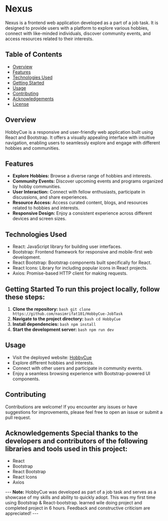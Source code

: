 # Nexus 
Nexus is a frontend web application developed as a part of a job task. It is designed to provide users with a platform to explore various hobbies, connect with like-minded individuals, discover community events, and access resources related to their interests. 

## Table of Contents
- [Overview](#overview)
- [Features](#features)
- [Technologies Used](#technologies-used)
- [Getting Started](#getting-started)
- [Usage](#usage)
- [Contributing](#contributing)
- [Acknowledgements](#acknowledgements)
- [License](#license)
  
## Overview  
HobbyCue is a responsive and user-friendly web application built using React and Bootstrap. It offers a visually appealing interface with intuitive navigation, enabling users to seamlessly explore and engage with different hobbies and communities. 

## Features
- **Explore Hobbies:** Browse a diverse range of hobbies and interests.
- **Community Events:** Discover upcoming events and programs organized by hobby communities.
- **User Interaction:** Connect with fellow enthusiasts, participate in discussions, and share experiences.
- **Resource Access:** Access curated content, blogs, and resources related to hobbies and interests.
- **Responsive Design:** Enjoy a consistent experience across different devices and screen sizes.

## Technologies Used 
- React: JavaScript library for building user interfaces.
- Bootstrap: Frontend framework for responsive and mobile-first web development.
- React Bootstrap: Bootstrap components built specifically for React.
- React Icons: Library for including popular icons in React projects.
- Axios: Promise-based HTTP client for making requests.
  
## Getting Started To run this project locally, follow these steps:
1. **Clone the repository:** ```bash git clone https://github.com/nasimrifat101/HobbyCue-JobTask ```
2. **Navigate to the project directory:** ```bash cd HobbyCue ```
3. **Install dependencies:** ```bash npm install ```
4. **Start the development server:** ```bash npm run dev ```
   
## Usage 
- Visit the deployed website: [HobbyCue](https://happycue.surge.sh/)
- Explore different hobbies and interests.
- Connect with other users and participate in community events.
- Enjoy a seamless browsing experience with Bootstrap-powered UI components.
  
## Contributing
Contributions are welcome! If you encounter any issues or have suggestions for improvements, please feel free to open an issue or submit a pull request. 

## Acknowledgements Special thanks to the developers and contributors of the following libraries and tools used in this project: 
- React
- Bootstrap
- React Bootstrap
- React Icons
- Axios
  
--- **Note:** HobbyCue was developed as part of a job task and serves as a showcase of my skills and ability to quickly adopt. This was my first time using Bootstrap & React-bootstrap. learned wile doing project and completed project in 6 hours. Feedback and constructive criticism are appreciated! ---

